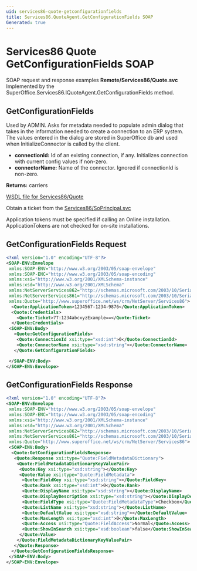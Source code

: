 ```yaml
---
uid: services86-quote-getconfigurationfields
title: Services86.QuoteAgent.GetConfigurationFields SOAP
Generated: true
---
```


# Services86 Quote GetConfigurationFields SOAP

SOAP request and response examples **Remote/Services86/Quote.svc**
Implemented by the <see cref="M:SuperOffice.Services86.IQuoteAgent.GetConfigurationFields">SuperOffice.Services86.IQuoteAgent.GetConfigurationFields</see> method.

## GetConfigurationFields

Used by ADMIN. Asks for metadata needed to populate admin dialog that takes in the information needed to create a connection to an ERP system. The values entered in the dialog are stored in SuperOffice db and used when InitializeConnector is called by the client.

* **connectionId:** Id of an existing connection, if any. Initializes connection with current config values if non-zero.
* **connectorName:** Name of the connector. Ignored if connectionId is non-zero.

**Returns:** carriers


[WSDL file for Services86/Quote](../Services86-Quote.md)

Obtain a ticket from the [Services86/SoPrincipal.svc](../SoPrincipal/SoPrincipal.md)

Application tokens must be specified if calling an Online installation. ApplicationTokens are not checked for on-site installations.

## GetConfigurationFields Request

```xml
<?xml version="1.0" encoding="UTF-8"?>
<SOAP-ENV:Envelope
 xmlns:SOAP-ENV="http://www.w3.org/2003/05/soap-envelope"
 xmlns:SOAP-ENC="http://www.w3.org/2003/05/soap-encoding"
 xmlns:xsi="http://www.w3.org/2001/XMLSchema-instance"
 xmlns:xsd="http://www.w3.org/2001/XMLSchema"
 xmlns:NetServerServices862="http://schemas.microsoft.com/2003/10/Serialization/Arrays"
 xmlns:NetServerServices861="http://schemas.microsoft.com/2003/10/Serialization/"
 xmlns:Quote="http://www.superoffice.net/ws/crm/NetServer/Services86">
  <Quote:ApplicationToken>1234567-1234-9876</Quote:ApplicationToken>
  <Quote:Credentials>
    <Quote:Ticket>7T:1234abcxyzExample==</Quote:Ticket>
  </Quote:Credentials>
 <SOAP-ENV:Body>
   <Quote:GetConfigurationFields>
    <Quote:ConnectionId xsi:type="xsd:int">0</Quote:ConnectionId>
    <Quote:ConnectorName xsi:type="xsd:string"></Quote:ConnectorName>
   </Quote:GetConfigurationFields>

 </SOAP-ENV:Body>
</SOAP-ENV:Envelope>

```


## GetConfigurationFields Response

```xml
<?xml version="1.0" encoding="UTF-8"?>
<SOAP-ENV:Envelope
 xmlns:SOAP-ENV="http://www.w3.org/2003/05/soap-envelope"
 xmlns:SOAP-ENC="http://www.w3.org/2003/05/soap-encoding"
 xmlns:xsi="http://www.w3.org/2001/XMLSchema-instance"
 xmlns:xsd="http://www.w3.org/2001/XMLSchema"
 xmlns:NetServerServices862="http://schemas.microsoft.com/2003/10/Serialization/Arrays"
 xmlns:NetServerServices861="http://schemas.microsoft.com/2003/10/Serialization/"
 xmlns:Quote="http://www.superoffice.net/ws/crm/NetServer/Services86">
 <SOAP-ENV:Body>
  <Quote:GetConfigurationFieldsResponse>
   <Quote:Response xsi:type="Quote:FieldMetadataDictionary">
    <Quote:FieldMetadataDictionaryKeyValuePair>
     <Quote:Key xsi:type="xsd:string"></Quote:Key>
     <Quote:Value xsi:type="Quote:FieldMetadata">
      <Quote:FieldKey xsi:type="xsd:string"></Quote:FieldKey>
      <Quote:Rank xsi:type="xsd:int">0</Quote:Rank>
      <Quote:DisplayName xsi:type="xsd:string"></Quote:DisplayName>
      <Quote:DisplayDescription xsi:type="xsd:string"></Quote:DisplayDescription>
      <Quote:FieldType xsi:type="Quote:FieldMetadataType">Checkbox</Quote:FieldType>
      <Quote:ListName xsi:type="xsd:string"></Quote:ListName>
      <Quote:DefaultValue xsi:type="xsd:string"></Quote:DefaultValue>
      <Quote:MaxLength xsi:type="xsd:int">0</Quote:MaxLength>
      <Quote:Access xsi:type="Quote:FieldAccess">Normal</Quote:Access>
      <Quote:ShowInSearch xsi:type="xsd:boolean">false</Quote:ShowInSearch>
     </Quote:Value>
    </Quote:FieldMetadataDictionaryKeyValuePair>
   </Quote:Response>
  </Quote:GetConfigurationFieldsResponse>
 </SOAP-ENV:Body>
</SOAP-ENV:Envelope>

```

